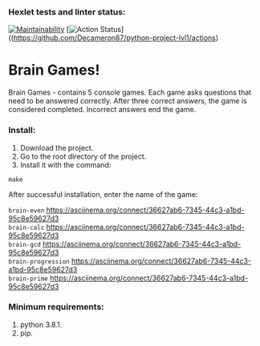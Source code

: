 ### Hexlet tests and linter status:
[![Maintainability](https://api.codeclimate.com/v1/badges/c17f1edeccee71977953/maintainability)](https://codeclimate.com/github/Decameron87/python-project-lvl1/maintainability)
[![Action Status](https://github.com/Decameron87/python-project-lvl1/workflows/hexlet-check/badge.svg)]((https://github.com/Decameron87/python-project-lvl1/actions)

# Brain Games!  
Brain Games - contains 5 console games. Each game asks questions that need to be answered correctly. After three correct answers, the game is considered completed. Incorrect answers end the game.

### Install:  
1) Download the project.
2) Go to the root directory of the project.
3) Install it with the command:  

```make```  

After successful installation, enter the name of the game:  

```brain-even``` https://asciinema.org/connect/36627ab6-7345-44c3-a1bd-95c8e59627d3   
```brain-calc``` https://asciinema.org/connect/36627ab6-7345-44c3-a1bd-95c8e59627d3  
```brain-gcd``` https://asciinema.org/connect/36627ab6-7345-44c3-a1bd-95c8e59627d3  
```brain-progression``` https://asciinema.org/connect/36627ab6-7345-44c3-a1bd-95c8e59627d3  
```brain-prime``` https://asciinema.org/connect/36627ab6-7345-44c3-a1bd-95c8e59627d3  

### Minimum requirements:  
1) python 3.8.1.  
2) pip.  
